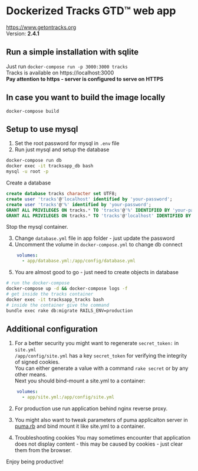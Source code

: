 # Dockerized Tracks GTD™ web app 
https://www.getontracks.org  
Version: **2.4.1**

## Run a simple installation with sqlite
Just run `docker-compose run -p 3000:3000 tracks`  
Tracks is available on https://localhost:3000  
**Pay attention to https - server is configured to serve on HTTPS**

## In case you want to build the image locally  
`docker-compose build`

## Setup to use mysql  
1. Set the root password for mysql in `.env` file  
2. Run just mysql and setup the database
```sh
docker-compose run db
docker exec -it tracksapp_db bash
mysql -u root -p 
```
Create a database  
```sql
create database tracks character set UTF8;
create user 'tracks'@'localhost' identified by 'your-password';
create user 'tracks'@'%' identified by 'your-password';
GRANT ALL PRIVILEGES ON tracks.* TO 'tracks'@'%' IDENTIFIED BY 'your-password' WITH GRANT OPTION;
GRANT ALL PRIVILEGES ON tracks.* TO 'tracks'@'localhost' IDENTIFIED BY 'your-password' WITH GRANT OPTION; 
```
Stop the mysql container.  

3. Change `database.yml` file in app folder - just update the password
4. Uncomment the volume in `docker-compose.yml` to change db connect
```yaml
    volumes:
      - app/database.yml:/app/config/database.yml
```
5. You are almost good to go - just need to create objects in database
```sh
# run the docker-compose
docker-compose up -d && docker-compose logs -f
# get inside the tracks container
docker exec -it tracksapp_tracks bash
# inside the container give the command 
bundle exec rake db:migrate RAILS_ENV=production
```

## Additional configuration 

1. For a better security you might want to regenerate `secret_token:` in `site.yml`  
`/app/config/site.yml` has a key `secret_token` for verifying the integrity of signed cookies.  
You can either generate a value with a command `rake secret` or by any other means.  
Next you should bind-mount a site.yml to a container:  
```yaml
    volumes:
      - app/site.yml:/app/config/site.yml
```

2. For production use run application behind nginx reverse proxy. 

3. You might also want to tweak parameters of puma applicaiton server in [puma.rb](app/puma.rb) and bind mount it like site.yml to a container.

4. Troubleshooting cookies
You may sometimes encounter that application does not display content - this may be caused by cookies - just clear them from the browser. 

Enjoy being productive!
